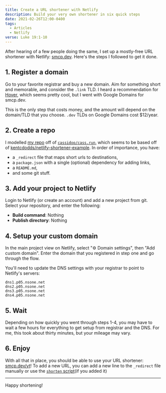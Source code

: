 ```yaml
---
title: Create a URL shortener with Netlify
description: Build your very own shortener in six quick steps
date: 2021-02-26T12:00-0400
tags:
  - Articles
  - Netlify
verse: Luke 19:1-10
---
```


After hearing of a few people doing the same, I set up a mostly-free URL
shortener with Netlify: [smcp.dev](https://smcp.dev). Here's the steps I
followed to get it done.

## 1. Register a domain

Go to your favorite registrar and buy a new domain. Aim for something short and
memorable, and consider the `.link` TLD. I heard a recommendation for
[Hover](https://hover.com), which seems pretty cool, but I went with Google
Domains for smcp.dev.

This is the only step that costs money, and the amount will depend on the
domain/TLD that you choose. `.dev` TLDs on Google Domains cost $12/year.

## 2. Create a repo

I modelled [my repo](https://github.com/seanmcp/smcp.dev) off of
[`cassidoo/cass.run`](https://github.com/cassidoo/cass.run), which seems to be
based off of
[kentcdodds/netlify-shortener-example](https://github.com/kentcdodds/netlify-shortener-example).
In order of importance, you have:

- a `_redirect` file that maps short urls to destinations,
- a `package.json` with a single (optional) dependency for adding links,
- a `README.md`,
- and some git stuff.

## 3. Add your project to Netlify

Login to Netlify (or create an account) and add a new project from git. Select
your repository, and enter the following:

- **Build command**: Nothing
- **Publish directory**: Nothing

## 4. Setup your custom domain

In the main project view on Netlify, select "<e-moji>⚙️</e-moji> Domain
settings", then "Add custom domain". Enter the domain that you registered in
step one and go through the flow.

You'll need to update the DNS settings with your registrar to point to Netlify's
servers:

```
dns1.p05.nsone.net
dns2.p05.nsone.net
dns3.p05.nsone.net
dns4.p05.nsone.net
```

## 5. Wait

Depending on how quickly you went through steps 1-4, you may have to wait a few
hours for everything to get setup from registrar and the DNS. For me, this took
about thirty minutes, but your mileage may vary.

## 6. Enjoy

With all that in place, you should be able to use your URL shortener:
[smcp.dev/yt](https://smcp.dev/yt)! To add a new URL, you can add a new line to
the `_redirect` file manually or use the
[`shorten` script](https://github.com/kentcdodds/netlify-shortener#usage)(if you
added it)

---

Happy shortening!
